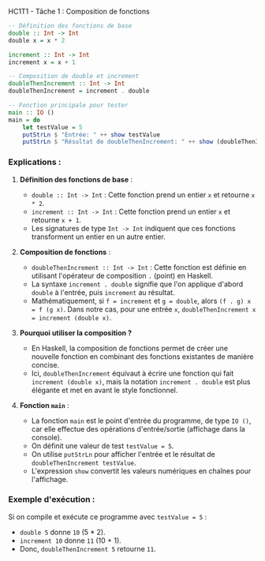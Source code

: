 HC1T1 - Tâche 1 : Composition de fonctions

```haskell
-- Définition des fonctions de base
double :: Int -> Int
double x = x * 2

increment :: Int -> Int
increment x = x + 1

-- Composition de double et increment
doubleThenIncrement :: Int -> Int
doubleThenIncrement = increment . double

-- Fonction principale pour tester
main :: IO ()
main = do
    let testValue = 5
    putStrLn $ "Entrée: " ++ show testValue
    putStrLn $ "Résultat de doubleThenIncrement: " ++ show (doubleThenIncrement testValue)
```

### Explications :

1. **Définition des fonctions de base** :
   - `double :: Int -> Int` : Cette fonction prend un entier `x` et retourne `x * 2`.
   - `increment :: Int -> Int` : Cette fonction prend un entier `x` et retourne `x + 1`.
   - Les signatures de type `Int -> Int` indiquent que ces fonctions transforment un entier en un autre entier.

2. **Composition de fonctions** :
   - `doubleThenIncrement :: Int -> Int` : Cette fonction est définie en utilisant l'opérateur de composition `.` (point) en Haskell.
   - La syntaxe `increment . double` signifie que l'on applique d'abord `double` à l'entrée, puis `increment` au résultat.
   - Mathématiquement, si `f = increment` et `g = double`, alors `(f . g) x = f (g x)`. Dans notre cas, pour une entrée `x`, `doubleThenIncrement x = increment (double x)`.

3. **Pourquoi utiliser la composition ?**
   - En Haskell, la composition de fonctions permet de créer une nouvelle fonction en combinant des fonctions existantes de manière concise.
   - Ici, `doubleThenIncrement` équivaut à écrire une fonction qui fait `increment (double x)`, mais la notation `increment . double` est plus élégante et met en avant le style fonctionnel.

4. **Fonction `main`** :
   - La fonction `main` est le point d'entrée du programme, de type `IO ()`, car elle effectue des opérations d'entrée/sortie (affichage dans la console).
   - On définit une valeur de test `testValue = 5`.
   - On utilise `putStrLn` pour afficher l'entrée et le résultat de `doubleThenIncrement testValue`.
   - L'expression `show` convertit les valeurs numériques en chaînes pour l'affichage.

### Exemple d'exécution :
Si on compile et exécute ce programme avec `testValue = 5` :
- `double 5` donne `10` (5 * 2).
- `increment 10` donne `11` (10 + 1).
- Donc, `doubleThenIncrement 5` retourne `11`.
